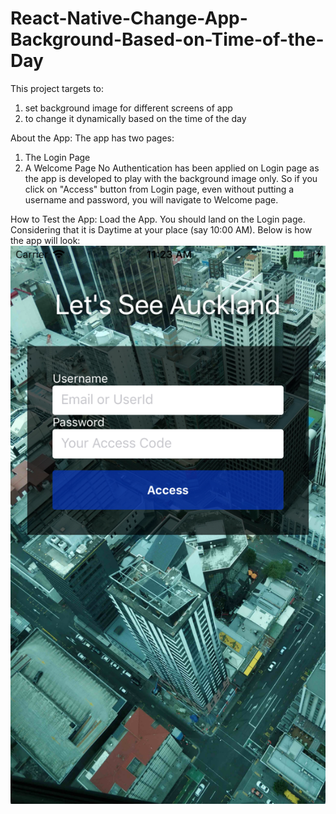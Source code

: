 # React-Native-Change-App-Background-Based-on-Time-of-the-Day
This project targets to:
1. set background image for different screens of app
2. to change it dynamically based on the time of the day

About the App:
The app has two pages:
1. The Login Page
2. A Welcome Page
No Authentication has been applied on Login page as the app is developed to play with the background image only.
So if you click on "Access" button from Login page, even without putting a username and password, you will navigate to Welcome page.

How to Test the App:
Load the App. You should land on the Login page.
Considering that it is Daytime at your place (say 10:00 AM). Below is how the app will look:
![alt text](https://github.com/abir4u/React-Native-Change-App-Background-Based-on-Time-of-the-Day/blob/master/Page%20Design/LoginDay.png)
